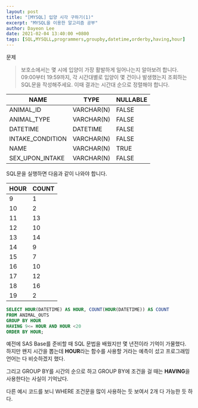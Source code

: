 ```yaml
---
layout: post
title: "[MYSQL] 입양 시각 구하기(1)"
excerpt: "MYSQL을 이용한 알고리즘 공부"
author: Dayeon Lee
date: 2021-02-04 13:40:00 +0800
tags: [SQL,MYSQLL,programmers,groupby,datetime,orderby,having,hour]
---
```

     
문제

> 보호소에서는 몇 시에 입양이 가장 활발하게 일어나는지 알아보려 합니다. 09:00부터 19:59까지, 각 시간대별로 입양이 몇 건이나 발생했는지 조회하는 SQL문을 작성해주세요. 이때 결과는 시간대 순으로 정렬해야 합니다.

|**NAME**|	**TYPE**|	**NULLABLE**|
|--|--|--|
|ANIMAL_ID	|VARCHAR(N)|	FALSE|
|ANIMAL_TYPE|	VARCHAR(N)	|FALSE|
|DATETIME	|DATETIME	|FALSE|
|INTAKE_CONDITION|	VARCHAR(N)	|FALSE|
|NAME	|VARCHAR(N)	|TRUE|
|SEX_UPON_INTAKE|	VARCHAR(N)	|FALSE|

SQL문을 실행하면 다음과 같이 나와야 합니다.

|**HOUR**	|**COUNT**|
|--|--|
|9	|1|
|10	|2|
|11	|13|
|12	|10|
|13	|14|
|14	|9|
|15	|7|
|16	|10|
|17	|12|
|18	|16|
|19	|2|


```SQL
SELECT HOUR(DATETIME) AS HOUR, COUNT(HOUR(DATETIME)) AS COUNT 
FROM ANIMAL_OUTS 
GROUP BY HOUR 
HAVING 9<= HOUR AND HOUR <20
ORDER BY HOUR;
```

예전에 SAS Base를 준비할 때 SQL 문법을 배웠지만 몇 년전이라 기억이 가물했다.   
하지만 왠지 시간을 뽑는데 **HOUR**라는 함수를 사용할 거라는 예측이 섰고 프로그래밍 언어는 다 비슷하겠지 했다.   

그리고 GROUP BY를 시간의 순으로 하고 GROUP BY에 조건을 걸 때는 **HAVING**을 사용한다는 사실이 기억났다.   

다른 예시 코드를 보니 WHERE 조건문을 많이 사용하는 듯 보여서 2개 다 가능한 듯 하다.   


